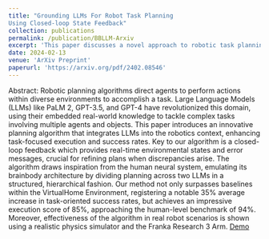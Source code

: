 ```yaml
---
title: "Grounding LLMs For Robot Task Planning
Using Closed-loop State Feedback"
collection: publications
permalink: /publication/BBLLM-Arxiv
excerpt: 'This paper discusses a novel approach to robotic task planning, using a Two-LLM system for breaking down a complex task into executable plans followed by grounding to the robotic environment. We leverage environmental state information and error messages during execution to guide the LLM planner for task resolution. Our paper achieves improved results in the popular VirtualHome robotic simulation environment'
date: 2024-02-13
venue: 'ArXiv Preprint'
paperurl: 'https://arxiv.org/pdf/2402.08546'
---
```


Abstract: Robotic planning algorithms direct agents to perform actions within diverse environments to accomplish a task. Large Language Models (LLMs) like PaLM 2, GPT-3.5, and GPT-4 have revolutionized this domain, using their embedded real-world knowledge to tackle complex tasks involving multiple agents and objects. This paper introduces an innovative planning algorithm that integrates LLMs into the robotics context, enhancing task-focused execution and success rates. Key to our algorithm is a closed-loop feedback which provides real-time environmental states and error messages, crucial for refining plans when discrepancies arise. The algorithm draws inspiration from the human neural system, emulating its brainbody architecture by dividing planning across two LLMs in a structured, hierarchical fashion. Our method not only surpasses
baselines within the VirtualHome Environment, registering a notable 35% average increase in task-oriented success rates, but achieves an impressive execution score of 85%, approaching the human-level benchmark of 94%. Moreover, effectiveness of the algorithm in real robot scenarios is shown using a realistic physics simulator and the Franka Research 3 Arm. [Demo](http://tinyurl.com/2akwhvf2)


